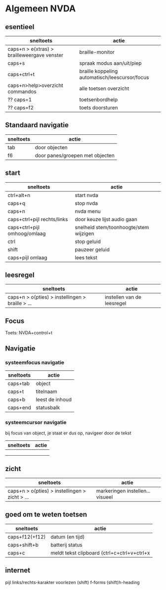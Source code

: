 # Algemeen NVDA



## esentieel

| sneltoets | actie |
|---|---|
| caps+n > e(xtras) > brailleweergave venster | braille-monitor|
| caps+s | spraak modus aan/uit/piep |
| caps+ctrl+t | braille koppeling automatisch/leescursor/focus |
| caps+n>help>overzicht commandos|alle toetsen overzicht|
| ?? caps+1| toetsenbordhelp |
| ?? caps+f2| toets doorsturen |


## Standaard navigatie

| sneltoets | actie |
|---|---|
|tab| door objecten|
|f6| door panes/groepen met objecten|

## start

| sneltoets | actie |
|---|---|
| ctrl+alt+n | start nvda |
| caps+q | stop nvda |
| caps+n | nvda menu |
| caps+ctrl+pijl rechts/links| door keuze lijst audio gaan|
| caps+ctrl+pijl omhoog/omlaag| snelheid stem/toonhoogte/stem wijzigen|
| ctrl | stop geluid |
| shift | pauzeer geluid |
| caps+pijl omlaag| lees tekst|


## leesregel

| sneltoets | actie |
|---|---|
|  caps+n > o(pties) > instellingen > braille > ... | instellen van de leesregel |

## Focus

Toets: NVDA+control+t

## Navigatie 

### systeemfocus navigatie

| sneltoets | actie |
|---|---|
|caps+tab|object|
|caps+t|titelnaam|
|caps+b|leest de inhoud|
|caps+end| statusbalk|

### systeemcursor navigatie

bij focus van object, je staat er dus op, navigeer door de tekst

| sneltoets | actie |
|---|---|
|||
|||
|||


## zicht

| sneltoets | actie |
|---|---|
|  caps+n > o(pties) > instellingen > zicht > ... | markeringen instellen... visueel |

## goed om te weten toetsen

| sneltoets | actie |
|---|---|
| caps+f12(+f12)| datum (en tijd) |
| caps+shift+b | batterij status|
| caps+c| meldt tekst clipboard (ctrl+c+ctrl+v+ctrl+x|

## internet

pijl links/rechts-karakter voorlezen
(shift) f-forms
(shift)h-heading





